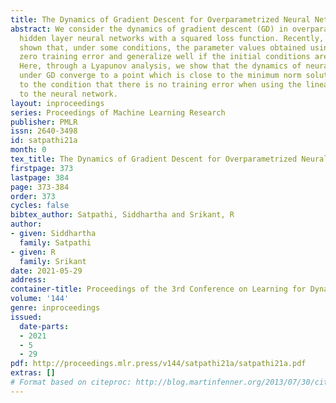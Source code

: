 ```yaml
---
title: The Dynamics of Gradient Descent for Overparametrized Neural Networks
abstract: We consider the dynamics of gradient descent (GD) in overparameterized single
  hidden layer neural networks with a squared loss function. Recently, it has been
  shown that, under some conditions, the parameter values obtained using GD achieve
  zero training error and generalize well if the initial conditions are chosen appropriately.
  Here, through a Lyapunov analysis, we show that the dynamics of neural network weights
  under GD converge to a point which is close to the minimum norm solution subject
  to the condition that there is no training error when using the linear approximation
  to the neural network.
layout: inproceedings
series: Proceedings of Machine Learning Research
publisher: PMLR
issn: 2640-3498
id: satpathi21a
month: 0
tex_title: The Dynamics of Gradient Descent for Overparametrized Neural Networks
firstpage: 373
lastpage: 384
page: 373-384
order: 373
cycles: false
bibtex_author: Satpathi, Siddhartha and Srikant, R
author:
- given: Siddhartha
  family: Satpathi
- given: R
  family: Srikant
date: 2021-05-29
address:
container-title: Proceedings of the 3rd Conference on Learning for Dynamics and Control
volume: '144'
genre: inproceedings
issued:
  date-parts:
  - 2021
  - 5
  - 29
pdf: http://proceedings.mlr.press/v144/satpathi21a/satpathi21a.pdf
extras: []
# Format based on citeproc: http://blog.martinfenner.org/2013/07/30/citeproc-yaml-for-bibliographies/
---
```

